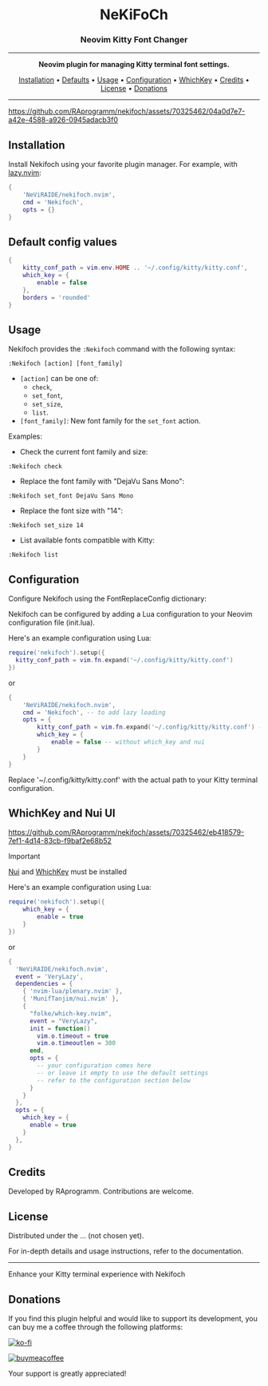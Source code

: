 <h1 align="center">NeKiFoCh</h1>
<h3 align="center">Neovim Kitty Font Changer</h3>
<hr>

<p align="center">
  <strong>Neovim plugin for managing Kitty terminal font settings.</strong>
</p>

<p align="center">
  <a href="#installation">Installation</a> •
  <a href="#defaults">Defaults</a> •
  <a href="#usage">Usage</a> •
  <a href="#configuration">Configuration</a> •
  <a href="#whichkey">WhichKey</a> •
  <a href="#credits">Credits</a> •
  <a href="#license">License</a> •
  <a href="#donations">Donations</a>
</p>

---

https://github.com/RAprogramm/nekifoch/assets/70325462/04a0d7e7-a42e-4588-a926-0945adacb3f0

## Installation

Install Nekifoch using your favorite plugin manager. For example, with [lazy.nvim](https://github.com/folke/lazy.nvim):

```lua
{
    'NeViRAIDE/nekifoch.nvim',
    cmd = 'Nekifoch',
    opts = {}
}
```

<h2 id='defaults'>Default config values</h2>

```lua
{
    kitty_conf_path = vim.env.HOME .. '~/.config/kitty/kitty.conf',
    which_key = {
        enable = false
    },
    borders = 'rounded'
}
```

## Usage

Nekifoch provides the `:Nekifoch` command with the following syntax:

```vim
:Nekifoch [action] [font_family]
```

- `[action]` can be one of:
  - `check`,
  - `set_font`,
  - `set_size`,
  - `list`.
- `[font_family]`: New font family for the `set_font` action.

Examples:

- Check the current font family and size:

```vim
:Nekifoch check
```

- Replace the font family with "DejaVu Sans Mono":

```vim
:Nekifoch set_font DejaVu Sans Mono
```

- Replace the font size with "14":

```vim
:Nekifoch set_size 14
```

- List available fonts compatible with Kitty:

```vim
:Nekifoch list
```

## Configuration

Configure Nekifoch using the FontReplaceConfig dictionary:

Nekifoch can be configured by adding a Lua configuration to your Neovim configuration file (init.lua).

Here's an example configuration using Lua:

```lua
require('nekifoch').setup({
  kitty_conf_path = vim.fn.expand('~/.config/kitty/kitty.conf')
})
```

or

```lua
{
    'NeViRAIDE/nekifoch.nvim',
    cmd = 'Nekifoch', -- to add lazy loading
    opts = {
        kitty_conf_path = vim.fn.expand('~/.config/kitty/kitty.conf') -- your kitty config path
        which_key = {
            enable = false -- without which_key and nui
        }
    }
}
```

Replace '~/.config/kitty/kitty.conf' with the actual path to your Kitty terminal configuration.

<h2 id='whichkey'>WhichKey and Nui UI</h2>



https://github.com/RAprogramm/nekifoch/assets/70325462/eb418579-7ef1-4d14-83cb-f9baf2e68b52



> [!IMPORTANT]
> [Nui](https://github.com/MunifTanjim/nui.nvim) and [WhichKey](https://github.com/folke/which-key.nvim) must be installed

Here's an example configuration using Lua:

```lua
require('nekifoch').setup({
    which_key = {
        enable = true
    }
})
```

or

```lua
{
  'NeViRAIDE/nekifoch.nvim',
  event = 'VeryLazy',
  dependencies = {
    { 'nvim-lua/plenary.nvim' },
    { 'MunifTanjim/nui.nvim' },
    {
      "folke/which-key.nvim",
      event = "VeryLazy",
      init = function()
        vim.o.timeout = true
        vim.o.timeoutlen = 300
      end,
      opts = {
        -- your configuration comes here
        -- or leave it empty to use the default settings
        -- refer to the configuration section below
      }
    }
  },
  opts = {
    which_key = {
      enable = true
    }
  },
}
```

## Credits

Developed by RAprogramm. Contributions are welcome.

## License

Distributed under the ... (not chosen yet).

For in-depth details and usage instructions, refer to the documentation.

<hr>

Enhance your Kitty terminal experience with Nekifoch

## Donations

If you find this plugin helpful and would like to support its development, you can buy me a coffee through the following platforms:

[![ko-fi](https://www.ko-fi.com/img/githubbutton_sm.svg)](https://ko-fi.com/rozanov)

[![buymeacoffee](https://img.buymeacoffee.com/button-api/?username=YOUR_BMC_USERNAME&button_colour=FFDD00&font_colour=000000&font_family=Cookie&outline_colour=000000)](https://www.buymeacoffee.com/raprogramm)

Your support is greatly appreciated!
